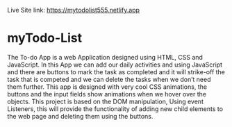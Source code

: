 Live Site link: https://mytodolist555.netlify.app
# myTodo-List

The To-do App is a web Application designed using HTML, CSS and JavaScript. In 
this App we can add our daily activities and using JavaScript and there are buttons to 
mark the task as completed and it will strike-off the task that is competed and we can 
delete the tasks when we don’t need them further. 
This app is designed with very cool CSS animations, the buttons and the input fields 
show animations when we hover over the objects. 
This project is based on the DOM manipulation, Using event Listeners, this will 
provide the functionality of adding new child elements to the web page and deleting 
them using the buttons. 
